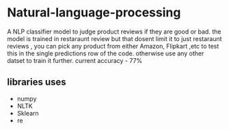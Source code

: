 # Natural-language-processing
A NLP classifier model to judge product reviews if they are good or bad.
the model is trained in restaraunt review but that dosent limit it to just restaraunt reviews , you can pick any product from either Amazon,  Flipkart ,etc to test this in the single predictions row of the code.
otherwise use any other datset to train it further.
current accuracy - 77%

## libraries uses
<ul>
  <li>numpy</li>
  <li>NLTK</li>
  <li>Sklearn</li>
  <li>re</li>
  </ul>
  
   
